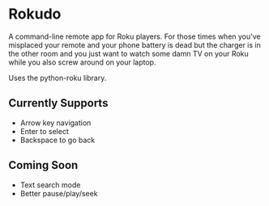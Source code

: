 # Rokudo

A command-line remote app for Roku players.  For those times when you've
misplaced your remote and your phone battery is dead but the charger is in the
other room and you just want to watch some damn TV on your Roku while you also
screw around on your laptop.

Uses the python-roku library.

## Currently Supports

* Arrow key navigation
* Enter to select
* Backspace to go back

## Coming Soon

* Text search mode
* Better pause/play/seek
